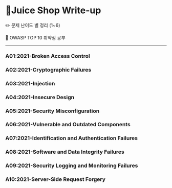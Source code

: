 # 🥤Juice Shop Write-up

✏️ 문제 난이도 별 정리 (1~6)

📌 OWASP TOP 10 취약점 공부

---

### A01:2021-Broken Access Control

### A02:2021-Cryptographic Failures

### A03:2021-Injection

### A04:2021-Insecure Design

### A05:2021-Security Misconfiguration

### A06:2021-Vulnerable and Outdated Components

### A07:2021-Identification and Authentication Failures

### A08:2021-Software and Data Integrity Failures

### A09:2021-Security Logging and Monitoring Failures

### A10:2021-Server-Side Request Forgery

